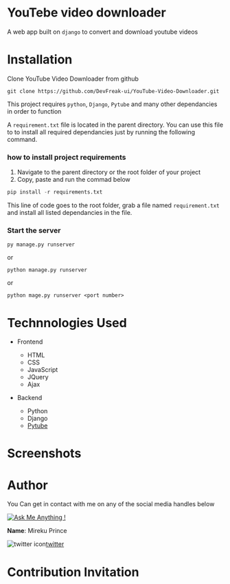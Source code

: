 # YouTebe video downloader
A web app built on `django` to convert and download youtube videos

# Installation
Clone YouTube Video Downloader from github
```
git clone https://github.com/DevFreak-ui/YouTube-Video-Downloader.git
```

This project requires `python`, `Django`, `Pytube` and many other dependancies 
in order to function

A  `requirement.txt` file is located in the parent directory. You can use this 
file to to install all required dependancies just by running the following command.

### how to install project requirements
1. Navigate to the parent directory or the root folder of your project
2. Copy, paste and run the commad below

```python
pip install -r requirements.txt
```
This line of code goes to the root folder, grab a file named `requirement.txt`
and install all listed dependancies in the file.

### Start the server
```
py manage.py runserver
```
or
```
python manage.py runserver
```
or 
```
python mage.py runserver <port number>
```


# Technnologies Used
* Frontend
    + HTML
    + CSS
    + JavaScript
    + JQuery
    + Ajax

* Backend
    + Python
    + Django
    + [Pytube][pytube]



# Screenshots


# Author
You Can get in contact with me on any of the social media handles below

[![Ask Me Anything !](https://img.shields.io/badge/Ask%20me-anything-cc1bbd.svg)][mail]

**Name**: Mireku Prince

![twitter icon](https://github.com/DevFreak-ui/gitsocial/blob/master/assets/icons%20with%20padding/twitter.png)[twitter]


# Contribution Invitation





[pytube]: https://pytube.io/en/latest/user/quickstart.html
[mail]: mailto:devfreak235@gmail.com
[twitter]: https://www.twitter.com/@freakish_prince